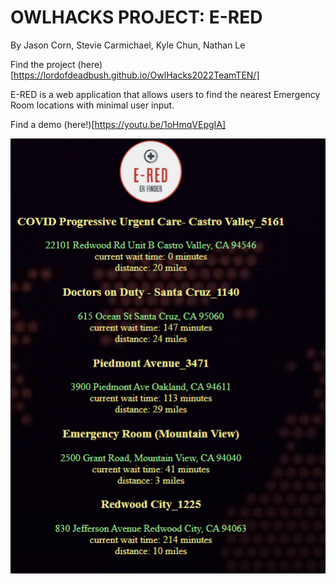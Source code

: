 # OWLHACKS PROJECT: E-RED

By Jason Corn, Stevie Carmichael, Kyle Chun, Nathan Le

Find the project (here)[https://lordofdeadbush.github.io/OwlHacks2022TeamTEN/]

E-RED is a web application that allows users to find the nearest Emergency Room locations with minimal user input.

Find a demo (here!)[https://youtu.be/1oHmqVEpgIA]

![alt text](demoimage.png)
